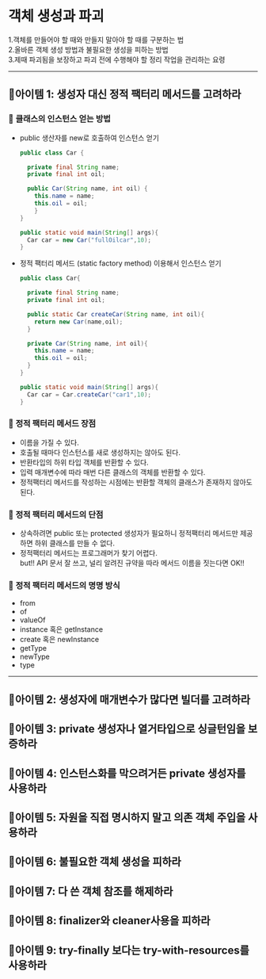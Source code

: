 # **객체 생성과 파괴**
  1.객체를 만들어야 할 때와 만들지 말아야 할 때를 구분하는 법   
  2.올바른 객체 생성 방법과 불필요한 생성을 피하는 방법  
  3.제때 파괴됨을 보장하고 파괴 전에 수행해야 할 정리 작업을 관리하는 요령

---
## 📌**아이템 1: 생성자 대신 정적 팩터리 메서드를 고려하라**

### 🔗 **클래스의 인스턴스 얻는 방법**  
- public 생산자를 new로 호출하여 인스턴스 얻기
    ```java
    public class Car {

      private final String name;
      private final int oil;

      public Car(String name, int oil) {
        this.name = name;
        this.oil = oil;
        }
    }

    public static void main(String[] args){
      Car car = new Car("fullOilcar",10);
    }
    ```
- 정적 팩터리 메서드 (static factory method) 이용해서 인스턴스 얻기
    ```java
    public class Car{

      private final String name; 
      private final int oil;

      public static Car createCar(String name, int oil){
        return new Car(name,oil);
      }

      private Car(String name, int oil){
        this.name = name;
        this.oil = oil;
      }
    }

    public static void main(String[] args){
      Car car = Car.createCar("car1",10);
    }
    ``` 

### 🔗 **정적 팩터리 메서드 장점**
- 이름을 가질 수 있다.
- 호출될 때마다 인스턴스를 새로 생성하지는 않아도 된다.
- 반환타입의 하위 타입 객체를 반환할 수 있다.
- 입력 매개변수에 따라 매번 다른 클래스의 객체를 반환할 수 있다.
- 정적팩터리 메서드를 작성하는 시점에는 반환할 객체의 클래스가 존재하지 않아도 된다.

### 🔗 **정적 팩터리 메서드의 단점**
- 상속하려면 public 또는 protected 생성자가 필요하니 정적팩터리 메서드만 제공하면 하위 클래스를 만들 수 없다.
- 정적팩터리 메서드는 프로그래머가 찾기 어렵다.  
  but!! API 문서 잘 쓰고, 널리 알려진 규약을 따라 메서드 이름을 짓는다면 OK!!  

### 🔗 **정적 팩터리 메서드의 명명 방식**
- from
- of
- valueOf
- instance 혹은 getInstance
- create 혹은 newInstance
- getType
- newType
- type




---
## 📌**아이템 2: 생성자에 매개변수가 많다면 빌더를 고려하라**

## 📌**아이템 3: private 생성자나 열거타입으로 싱글턴임을 보증하라**

## 📌**아이템 4: 인스턴스화를 막으려거든 private 생성자를 사용하라**

## 📌**아이템 5: 자원을 직접 명시하지 말고 의존 객체 주입을 사용하라**

## 📌**아이템 6: 불필요한 객체 생성을 피하라**

## 📌**아이템 7: 다 쓴 객체 참조를 해제하라**

## 📌**아이템 8: finalizer와 cleaner사용을 피하라**

## 📌**아이템 9: try-finally 보다는 try-with-resources를 사용하라**
